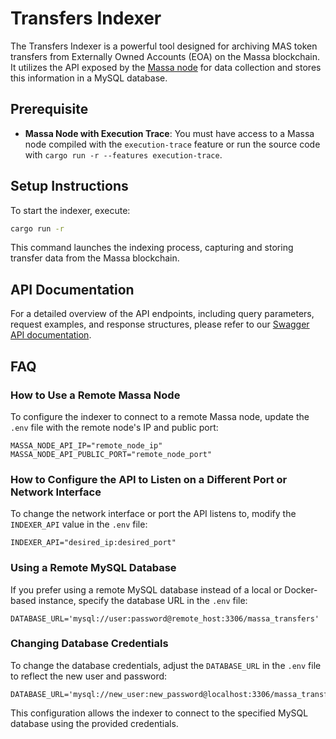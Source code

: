 # Transfers Indexer

The Transfers Indexer is a powerful tool designed for archiving MAS token transfers from Externally Owned Accounts (EOA) on the Massa blockchain. It utilizes the API exposed by the [Massa node](https://github.com/massalabs/massa) for data collection and stores this information in a MySQL database.

## Prerequisite

- **Massa Node with Execution Trace**: You must have access to a Massa node compiled with the `execution-trace` feature or run the source code with `cargo run -r --features execution-trace`.

## Setup Instructions

To start the indexer, execute:

```sh
cargo run -r
```

This command launches the indexing process, capturing and storing transfer data from the Massa blockchain.

## API Documentation

For a detailed overview of the API endpoints, including query parameters, request examples, and response structures, please refer to our [Swagger API documentation](transfers-indexer.yml).


## FAQ

### How to Use a Remote Massa Node

To configure the indexer to connect to a remote Massa node, update the `.env` file with the remote node's IP and public port:

```
MASSA_NODE_API_IP="remote_node_ip"
MASSA_NODE_API_PUBLIC_PORT="remote_node_port"
```

### How to Configure the API to Listen on a Different Port or Network Interface

To change the network interface or port the API listens to, modify the `INDEXER_API` value in the `.env` file:

```
INDEXER_API="desired_ip:desired_port"
```

### Using a Remote MySQL Database

If you prefer using a remote MySQL database instead of a local or Docker-based instance, specify the database URL in the `.env` file:

```
DATABASE_URL='mysql://user:password@remote_host:3306/massa_transfers'
```

### Changing Database Credentials

To change the database credentials, adjust the `DATABASE_URL` in the `.env` file to reflect the new user and password:

```
DATABASE_URL='mysql://new_user:new_password@localhost:3306/massa_transfers'
```

This configuration allows the indexer to connect to the specified MySQL database using the provided credentials.